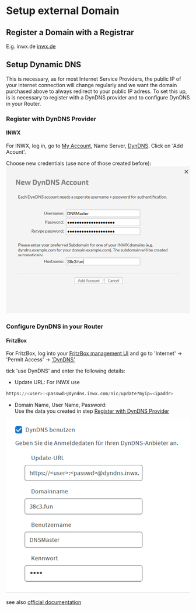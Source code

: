 # Setup external Domain

## Register a Domain with a Registrar
E.g. inwx.de [inwx.de](https://www.inwx.de/en/domain/check#search=38c3.fun#region=DEFAULT#rc=rc1)

## Setup Dynamic DNS 
This is necessary, as for most Internet Service Providers, the public IP of your internet connection will change regularly and we want the domain purchased above to always redirect to your public IP adress.
To set this up, is is necessary to register with a DynDNS provider and to configure DynDNS in your Router.

### Register with DynDNS Provider
#### INWX
For INWX, log in, go to [My Account](https://www.inwx.de/en/customer), Name Server, [DynDNS](https://www.inwx.de/en/nameserver2/dyndns).
Click on 'Add Acount'.

Choose new credentials (use none of those created before):  
![INWX DynDNS creation](inwx_dyndns.png)

### Configure DynDNS in your Router
#### FritzBox
For FritzBox, log into your [FritzBox management UI](https://fritz.box) and go to 'Internet' -> 'Permit Access' -> ['DynDNS'](http://fritz.box/#/access/dyndns)

tick 'use DynDNS' and enter the following details:
- Update URL:
For INWX use
```python
https://<user>:<passwd>@dyndns.inwx.com/nic/update?myip=<ipaddr>
```
- Domain Name, User Name, Password:  
Use the data you created in step [Register with DynDNS Provider](#register-with-dyndns-provider)

![FritzBox DynDNS](fritzbox-dyndns-configuration.png)

see also [official documentation](https://en.avm.de/service/knowledge-base/dok/FRITZ-Box-7581-int/30_Setting-up-dynamic-DNS-in-the-FRITZ-Box/)

